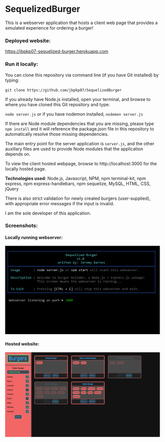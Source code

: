 # SequelizedBurger

This is a webserver application that hosts a client web page that provides a simulated experience for ordering a burger!

### Deployed website:

https://jbpkp07-sequelized-burger.herokuapp.com


### Run it locally:

You can clone this repository via command line (if you have Git installed) by typing:  

`git clone https://github.com/jbpkp07/SequelizedBurger`

If you already have Node.js installed, open your terminal, and browse to where you have cloned this Git repository and type:  

`node server.js` or if you have nodemon installed, `nodemon server.js`

If there are Node module dependencies that you are missing, please type `npm install` and it will reference the package.json file in this repository to automatically resolve those missing dependencies.

The main entry point for the server application is `server.js`, and the other auxillary files are used to provide Node modules that the application depends on.

To view the client hosted webpage, browse to http://localhost:3000 for the locally hosted page.


**Technologies used:**  Node.js, Javascript, NPM, npm terminal-kit, npm express, npm express-handlebars, npm sequelize, MySQL, HTML, CSS, jQuery

There is also strict validation for newly created burgers (user-supplied), with appropriate error messages if the input is invalid.

I am the sole developer of this application.


### Screenshots:

#### Locally running webserver:

![1](https://github.com/jbpkp07/SequelizedBurger/blob/master/public/assets/images/server.png)

#### Hosted website:

![2](https://github.com/jbpkp07/SequelizedBurger/blob/master/public/assets/images/burgers.png)
